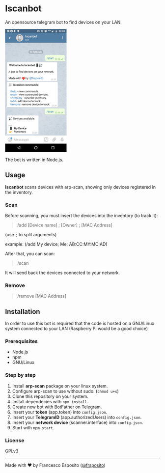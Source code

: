 # lscanbot

An opensource telegram bot to find devices on your LAN.

<img src="screenshot.png" height="400">

The bot is written in Node.js.

## Usage

**lscanbot** scans devices with arp-scan, showing only devices registered in the inventory.

### Scan
Before scanning, you must insert the devices into the inventory (to track it):
> /add [Device name] ; [Owner] ; [MAC Address]

(use `;` to split arguments)


example: (/add My device; Me; AB:CC:MY:MC:AD)



After that, you can scan:
>/scan



It will send back the devices connected to your network.

### Remove
> /remove [MAC Address]

## Installation

In order to use this bot is required that the code is hosted on a GNU/Linux system connected to your LAN (Raspberry Pi would be a good choice)


### Prerequisites
- Node.js
- npm
- GNU/Linux

### Step by step
1. Install **arp-scan** package on your linux system. 
2. Configure arp-scan to use without sudo.
(`chmod u+s`)
3. Clone this repository on your system.
4. Install dependecies with `npm install`.
5. Create new bot with BotFather on Telegram.
6. Insert your **token** (app.token) into `config.json`.
7. Insert your **TelegramID** (app.authorizedUsers) into `config.json`.
8. Insert your **network device** (scanner.interface) into `config.json`.
8. Start with `npm start`.


### License

GPLv3

---
Made with ❤️ by Francesco Esposito ([@frsposito](https://github.com/frsposito))